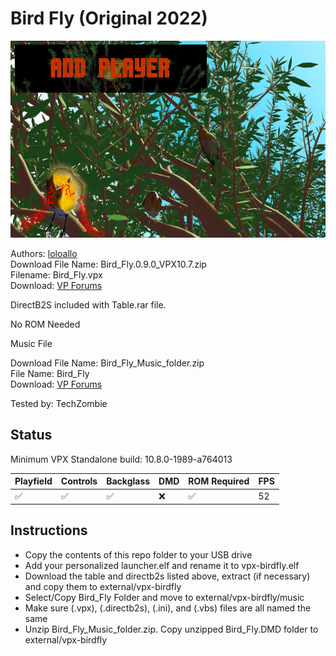 # Bird Fly (Original 2022)

![Table Preview](../../images/vpx-birdfly-preview.png)

Authors: [loloallo](https://www.vpforums.org/index.php?showuser=160835)  
Download File Name: Bird_Fly.0.9.0_VPX10.7.zip  
Filename: Bird_Fly.vpx  
Download: [VP Forums](https://www.vpforums.org/index.php?app=downloads&showfile=16555)

DirectB2S included with Table.rar file.

No ROM Needed

Music File

Download File Name: Bird_Fly_Music_folder.zip  
File Name: Bird_Fly  
Download: [VP Forums](https://www.vpforums.org/index.php?app=downloads&showfile=16555)

Tested by: TechZombie

## Status 

Minimum VPX Standalone build: 10.8.0-1989-a764013

| Playfield | Controls | Backglass | DMD | ROM Required | FPS | 
|-----------|----------|-----------|-----|--------------|-----|
| :white_check_mark: | :white_check_mark: | :white_check_mark: | :x: | :white_check_mark: | 52 |

## Instructions

- Copy the contents of this repo folder to your USB drive
- Add your personalized launcher.elf and rename it to vpx-birdfly.elf
- Download the table and directb2s listed above, extract (if necessary) and copy them to external/vpx-birdfly
- Select/Copy Bird_Fly Folder and move to external/vpx-birdfly/music
- Make sure (.vpx), (.directb2s), (.ini), and (.vbs) files are all named the same
- Unzip Bird_Fly_Music_folder.zip. Copy unzipped Bird_Fly.DMD folder to external/vpx-birdfly
